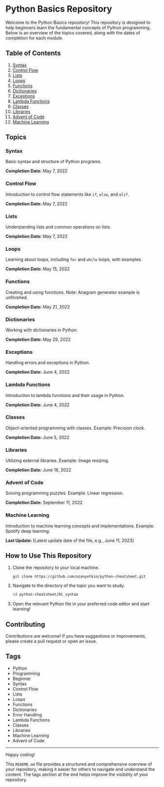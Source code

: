 # Python Basics Repository

Welcome to the Python Basics repository! This repository is designed to help beginners learn the fundamental concepts of Python programming. Below is an overview of the topics covered, along with the dates of completion for each module.

## Table of Contents

1. [Syntax](#syntax)
2. [Control Flow](#control-flow)
3. [Lists](#lists)
4. [Loops](#loops)
5. [Functions](#functions)
6. [Dictionaries](#dictionaries)
7. [Exceptions](#exceptions)
8. [Lambda Functions](#lambda-functions)
9. [Classes](#classes)
10. [Libraries](#libraries)
11. [Advent of Code](#advent-of-code)
12. [Machine Learning](#machine-learning)

## Topics

### Syntax
Basic syntax and structure of Python programs.

**Completion Date:** May 7, 2022

### Control Flow
Introduction to control flow statements like `if`, `else`, and `elif`.

**Completion Date:** May 7, 2022

### Lists
Understanding lists and common operations on lists.

**Completion Date:** May 7, 2022

### Loops
Learning about loops, including `for` and `while` loops, with examples.

**Completion Date:** May 15, 2022

### Functions
Creating and using functions. Note: Anagram generator example is unfinished.

**Completion Date:** May 21, 2022

### Dictionaries
Working with dictionaries in Python.

**Completion Date:** May 29, 2022

### Exceptions
Handling errors and exceptions in Python.

**Completion Date:** June 4, 2022

### Lambda Functions
Introduction to lambda functions and their usage in Python.

**Completion Date:** June 4, 2022

### Classes
Object-oriented programming with classes. Example: Precision clock.

**Completion Date:** June 5, 2022

### Libraries
Utilizing external libraries. Example: Image resizing.

**Completion Date:** June 18, 2022

### Advent of Code
Solving programming puzzles. Example: Linear regression.

**Completion Date:** September 11, 2022

### Machine Learning
Introduction to machine learning concepts and implementations. Example: Spotify deep learning.

**Last Update:** [Latest update date of the file, e.g., June 11, 2023]

## How to Use This Repository

1. Clone the repository to your local machine.
   ```sh
   git clone https://github.com/ozanyetkin/python-cheatsheet.git
   ```
2. Navigate to the directory of the topic you want to study.
   ```sh
   cd python-cheatsheet/01_syntax
   ```
3. Open the relevant Python file in your preferred code editor and start learning!

## Contributing

Contributions are welcome! If you have suggestions or improvements, please create a pull request or open an issue.

## Tags

- Python
- Programming
- Beginner
- Syntax
- Control Flow
- Lists
- Loops
- Functions
- Dictionaries
- Error Handling
- Lambda Functions
- Classes
- Libraries
- Machine Learning
- Advent of Code

---

Happy coding!



This `README.md` file provides a structured and comprehensive overview of your repository, making it easier for others to navigate and understand the content. The tags section at the end helps improve the visibility of your repository.
